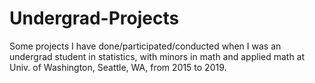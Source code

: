 # Undergrad-Projects
Some projects I have done/participated/conducted when I was an undergrad student in statistics, with minors in math and applied math at Univ. of Washington, Seattle, WA, from 2015 to 2019.
